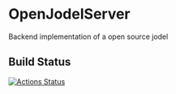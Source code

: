# OpenJodelServer
Backend implementation of a open source jodel

## Build Status
[![Actions Status](https://github.com/Ezak91/OpenJodelServer/workflows/Python%20package/badge.svg)](https://github.com/Ezak91/OpenJodelServer/actions)
